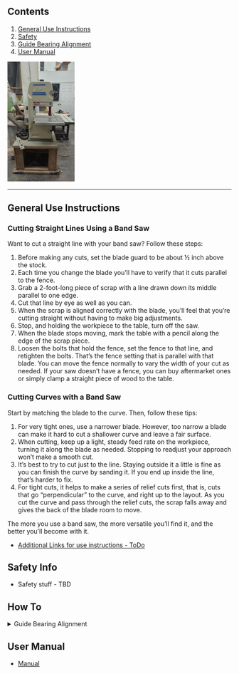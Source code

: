 ## Contents
1. [General Use Instructions](#general-use-instructions)
2. [Safety](#safety-info)
3. [Guide Bearing Alignment](#guide-bearing-alignment)
4. [User Manual](#user-manual)

<img src="images/Kity-613.jpeg" width=30% height=30%>

---

## General Use Instructions

### Cutting Straight Lines Using a Band Saw

Want to cut a straight line with your band saw? Follow these steps:

1.  Before making any cuts, set the blade guard to be about ½ inch above the stock.
2.  Each time you change the blade you’ll have to verify that it cuts parallel to the fence.
3.  Grab a 2-foot-long piece of scrap with a line drawn down its middle parallel to one edge.
4.  Cut that line by eye as well as you can.
5.  When the scrap is aligned correctly with the blade, you’ll feel that you’re cutting straight without having to make big adjustments.
6.  Stop, and holding the workpiece to the table, turn off the saw.
7.  When the blade stops moving, mark the table with a pencil along the edge of the scrap piece.
8.  Loosen the bolts that hold the fence, set the fence to that line, and retighten the bolts. That’s the fence setting that is parallel with that blade. You can move the fence normally to vary the width of your cut as needed. If your saw doesn’t have a fence, you can buy aftermarket ones or simply clamp a straight piece of wood to the table.

### Cutting Curves with a Band Saw

Start by matching the blade to the curve. Then, follow these tips:

1.  For very tight ones, use a narrower blade. However, too narrow a blade can make it hard to cut a shallower curve and leave a fair surface.
2.  When cutting, keep up a light, steady feed rate on the workpiece, turning it along the blade as needed. Stopping to readjust your approach won’t make a smooth cut.
3.  It’s best to try to cut just to the line. Staying outside it a little is fine as you can finish the curve by sanding it. If you end up inside the line, that’s harder to fix.
4.  For tight cuts, it helps to make a series of relief cuts first, that is, cuts that go “perpendicular” to the curve, and right up to the layout. As you cut the curve and pass through the relief cuts, the scrap falls away and gives the back of the blade room to move.

The more you use a band saw, the more versatile you’ll find it, and the better you’ll become with it.

* [Additional Links for use instructions - ToDo]()

## Safety Info
* Safety stuff - TBD

## How To

<details>
<summary>Guide Bearing Alignment</summary>

## Guide Bearing Alignment

*   Bearing MUST be located just behind the blade. Barely skimming when not cutting:
<img src="images/Kity-613_bearing_detail.jpeg" width=30% height=30%>

*   Lower blade shims should be just barely gliding along blade, not forcing it left or right:
<img src="images/Kity-613_lower_shims_detail.jpeg" width=30% height=30%>

*  Same with the upper blad shims:
<img src="images/Kity-613_shims_detail.jpeg" width=30% height=30%>

*  Excessive cut on back of blade shims indicative of  too much pressure. As well as the rear bearing being out of place.
<img src="images/Kity-613_bearing_shims_detail.jpeg" width=30% height=30%>
</details>

## User Manual
* [Manual](pdfs/Kity-613.pdf)
